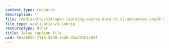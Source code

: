 ```yaml
---
content_type: resource
description: ''
file: /media/https%3A/open-learning-course-data-rc.s3.amazonaws.com/8-591j-systems-biology-fall-2014/56ae685b711658d0aadbd3a29161c00f_EXBO08-78IU.vtt
file_type: application/x-subrip
resourcetype: Other
title: 3play caption file
uid: 56ae685b-7116-58d0-aadb-d3a29161c00f
---
```

